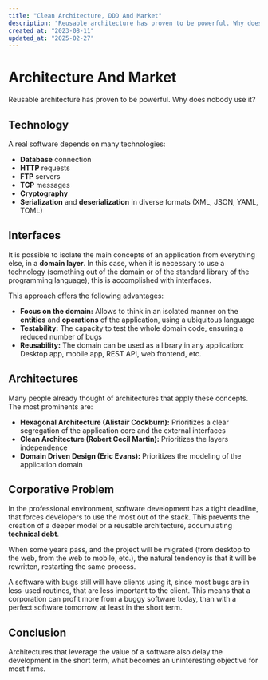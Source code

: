 ```yaml
---
title: "Clean Architecture, DDD And Market"
description: "Reusable architecture has proven to be powerful. Why does nobody use it?"
created_at: "2023-08-11"
updated_at: "2025-02-27"
---
```


# Architecture And Market

Reusable architecture has proven to be powerful. Why does nobody use it?

## Technology

A real software depends on many technologies:

- **Database** connection
- **HTTP** requests
- **FTP** servers
- **TCP** messages
- **Cryptography**
- **Serialization** and **deserialization** in diverse formats (XML, JSON, YAML, TOML)

## Interfaces

It is possible to isolate the main concepts of an application from everything else, in a **domain
layer**. In this case, when it is necessary to use a technology (something out of the domain or of
the standard library of the programming language), this is accomplished with interfaces.

This approach offers the following advantages:

- **Focus on the domain:** Allows to think in an isolated manner on the **entities** and
  **operations** of the application, using a ubiquitous language
- **Testability:** The capacity to test the whole domain code, ensuring a reduced number of bugs
- **Reusability:** The domain can be used as a library in any application: Desktop app, mobile app,
  REST API, web frontend, etc.

## Architectures

Many people already thought of architectures that apply these concepts. The most prominents are:

- **Hexagonal Architecture (Alistair Cockburn):** Prioritizes a clear segregation of the application
  core and the external interfaces
- **Clean Architecture (Robert Cecil Martin):** Prioritizes the layers independence
- **Domain Driven Design (Eric Evans):** Prioritizes the modeling of the application domain

## Corporative Problem

In the professional environment, software development has a tight deadline, that forces developers
to use the most out of the stack. This prevents the creation of a deeper model or a reusable
architecture, accumulating **technical debt**.

When some years pass, and the project will be migrated (from desktop to the web, from the web to
mobile, etc.), the natural tendency is that it will be rewritten, restarting the same process.

A software with bugs still will have clients using it, since most bugs are in less-used routines,
that are less important to the client. This means that a corporation can profit more from a buggy
software today, than with a perfect software tomorrow, at least in the short term.

## Conclusion

Architectures that leverage the value of a software also delay the development in the short term,
what becomes an uninteresting objective for most firms.
